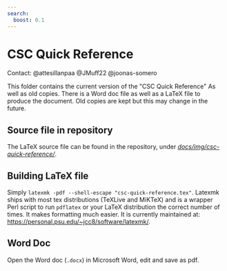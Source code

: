 ```yaml
---
search:
  boost: 0.1
---
```


# CSC Quick Reference

Contact: @attesillanpaa @JMuff22 @joonas-somero

This folder contains the current version of the "CSC Quick Reference" As well as old copies. There is a Word doc file as well as a LaTeX file to produce the document. Old copies are kept but this may change in the future.

## Source file in repository

The LaTeX source file can be found in the repository, under _[docs/img/csc-quick-reference/](https://github.com/CSCfi/csc-user-guide/tree/master/docs/img/csc-quick-reference)_.

## Building LaTeX file

Simply `latexmk -pdf --shell-escape "csc-quick-reference.tex"`. Latexmk ships with most tex distributions (TeXLive and MiKTeX) and is a wrapper Perl script to run `pdflatex` or your LaTeX distribution the correct number of times. It makes formatting much easier. It is currently maintained at: https://personal.psu.edu/~jcc8/software/latexmk/.

## Word Doc

Open the Word doc (`.docx`) in Microsoft Word, edit and save as pdf.

